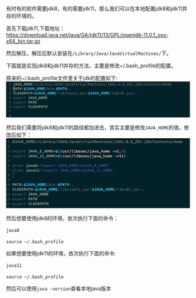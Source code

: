 有时有的软件需要jdk8，有的需要jdk11，那么我们可以在本地配置jdk8和jdk11并存的环境的。

首先下载jdk11,下载地址：https://download.java.net/java/GA/jdk11/13/GPL/openjdk-11.0.1_osx-x64_bin.tar.gz

然后解压，解压后默认安装在`/Library/Java/JavaVirtualMachines/`下。

下面就是实现jdk8和jdk11并存的方法，主要是修改~/.bash_profile的配置。

原来的~/.bash_profile文件里关于jdk的配置如下:
![](../figure/97.png)

然后我们需要将jdk8和jdk11的路径都加进去，其实主要是修改`JAVA_HOME`的值，修改后如下：
![](../figure/98.png)


然后想要使用jdk8的环境，依次执行下面的命令：

`java8`

`source ~/.bash_profile`

如果想要使用jdk11的环境，依次执行下面的命令:

`java11`

`source ~/.bash_profile`

然后可以使用`java -version`查看本地java版本
